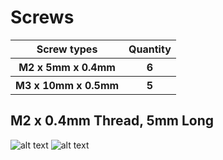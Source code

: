 # Screws

<table>
    <tr>
    <th>Screw types</th>
    <th>Quantity</th>
  </tr>
    <tr>
    <th>M2 x 5mm x 0.4mm</th>
    <th>6</th>
   <tr>
    <th>M3 x 10mm x 0.5mm</th>
    <th>5</th>
</table>

## M2 x 0.4mm Thread, 5mm Long
![alt text](https://github.com/ProgramFreakHD/Tony-Stark-Arc-Reactor-MK1/blob/main/Pictures/M2%20x%205mm%20x0.4mm.png)
![alt text](https://github.com/ProgramFreakHD/Tony-Stark-Arc-Reactor-MK1/blob/main/Pictures/M2%20x%205mm%20x0.4mm%20Diagram.png)
